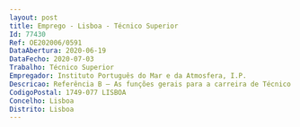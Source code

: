 ```yaml
--- 
layout: post
title: Emprego - Lisboa - Técnico Superior
Id: 77430
Ref: OE202006/0591
DataAbertura: 2020-06-19
DataFecho: 2020-07-03
Trabalho: Técnico Superior
Empregador: Instituto Português do Mar e da Atmosfera, I.P.
Descricao: Referência B – As funções gerais para a carreira de Técnico Superior, tal como definidas na LTFP, aprovada em anexo à Lei n.º 35 2014, de 20 de junho, e de acordo com o estabelecido na alínea a) do n.º 1 do artigo 88.º da referida lei, integradas nas competências da Núcleo de Navios de Investigação do IPMA, I.P. conforme estabelecido no n.º 6 do artigo 9.º do Regulamento Interno do Instituto Português do Mar e da Atmosfera, I.P. (Despacho n.º 5429 2018, publicado no Diário da República, 2.ª série — N.º 105 — 1 de junho de 2018).
CodigoPostal: 1749-077 LISBOA
Concelho: Lisboa
Distrito: Lisboa
--- 
```

